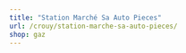 ```yaml
---
title: "Station Marché Sa Auto Pieces"
url: /crouy/station-marche-sa-auto-pieces/
shop: gaz
---
```

